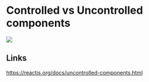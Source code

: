 # Controlled vs Uncontrolled components

[![](https://img.shields.io/endpoint?url=https://raw.githubusercontent.com/cncolder/demo/main/shields/codesandbox.json)](https://githubbox.com/cncolder/demo/tree/main/react-controlled-vs-uncontrolled-components)

## Links

https://reactjs.org/docs/uncontrolled-components.html
